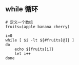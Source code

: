 ## while 循环
```shell
# 定义一个数组
fruits=(apple banana cherry)

i=0
while [ $i -lt ${#fruits[@]} ]
do
    echo ${fruits[i]}
    let i++
done
```
